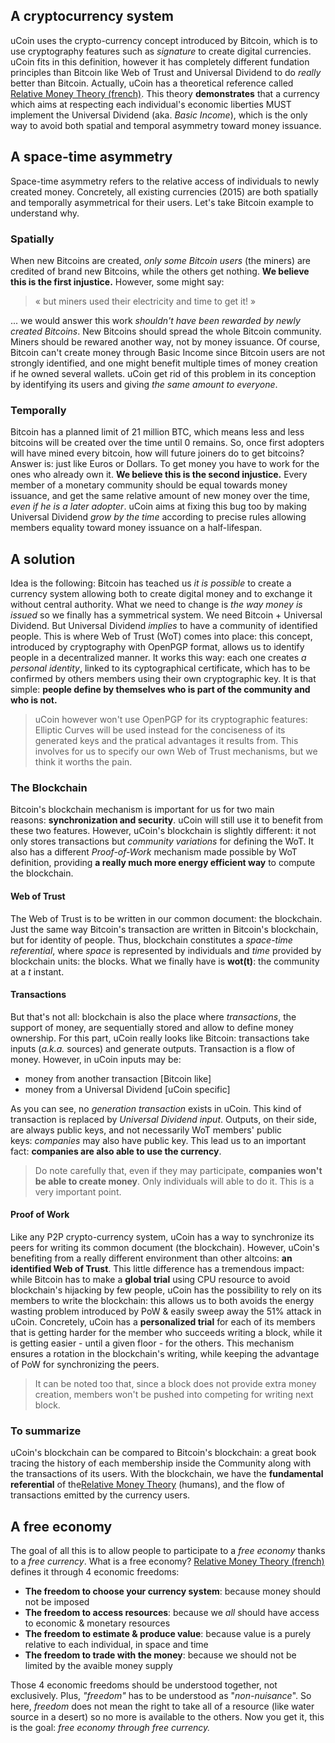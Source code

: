 ## A cryptocurrency system

uCoin uses the crypto-currency concept introduced by Bitcoin, which is to use cryptography features such as _signature_ to create digital currencies. uCoin fits in this definition, however it has completely different fundation principles than Bitcoin like Web of Trust and Universal Dividend to do _really_ better than Bitcoin. Actually, uCoin has a theoretical reference called [Relative Money Theory (french)](http://wiki.creationmonetaire.info/). This theory **demonstrates** that a currency which aims at respecting each individual's economic liberties MUST implement the Universal Dividend (aka. _Basic Income_), which is the only way to avoid both spatial and temporal asymmetry toward money issuance.

## A space-time asymmetry

Space-time asymmetry refers to the relative access of individuals to newly created money. Concretely, all existing currencies (2015) are both spatially and temporally asymmetrical for their users. Let's take Bitcoin example to understand why.

### Spatially

When new Bitcoins are created, _only some Bitcoin users_ (the miners) are credited of brand new Bitcoins, while the others get nothing. **We believe this is the first injustice.** However, some might say:

> <div class="ui message">« but miners used their electricity and time to get it! »</div>

... we would answer this work _shouldn't have been rewarded by newly created Bitcoins_. New Bitcoins should spread the whole Bitcoin community. Miners should be rewared another way, not by money issuance. Of course, Bitcoin can't create money through Basic Income since Bitcoin users are not strongly identified, and one might benefit multiple times of money creation if he owned several wallets. uCoin get rid of this problem in its conception by identifying its users and giving _the same amount to everyone_.

### Temporally

Bitcoin has a planned limit of 21 million BTC, which means less and less bitcoins will be created over the time until 0 remains. So, once first adopters will have mined every bitcoin, how will future joiners do to get bitcoins? Answer is: just like Euros or Dollars. To get money you have to work for the ones who already own it. **We believe this is the second injustice.** Every member of a monetary community should be equal towards money issuance, and get the same relative amount of new money over the time, _even if he is a later adopter_. uCoin aims at fixing this bug too by making Universal Dividend _grow by the time_ according to precise rules allowing members equality toward money issuance on a half-lifespan.

## A solution

Idea is the following: Bitcoin has teached us _it is possible_ to create a currency system allowing both to create digital money and to exchange it without central authority. What we need to change is _the way money is issued_ so we finally has a symmetrical system. We need Bitcoin + Universal Dividend. But Universal Dividend _implies_ to have a community of identified people. This is where Web of Trust (WoT) comes into place: this concept, introduced by cryptography with OpenPGP format, allows us to identify people in a decentralized manner. It works this way: each one creates _a personal identity_, linked to its cyptographical certificate, which has to be confirmed by others members using their own cryptographic key. It is that simple: **people define by themselves who is part of the community and who is not.**

> uCoin however won't use OpenPGP for its cryptographic features: Elliptic Curves will be used instead for the conciseness of its generated keys and the pratical advantages it results from. This involves for us to specify our own Web of Trust mechanisms, but we think it worths the pain.

### The Blockchain

Bitcoin's blockchain mechanism is important for us for two main reasons: **synchronization and security**. uCoin will still use it to benefit from these two features. However, uCoin's blockchain is slightly different: it not only stores transactions but _community variations_ for defining the WoT. It also has a different _Proof-of-Work_ mechanism made possible by WoT definition, providing **a really much more energy efficient way** to compute the blockchain.

#### Web of Trust

The Web of Trust is to be written in our common document: the blockchain. Just the same way Bitcoin's transaction are written in Bitcoin's blockchain, but for identity of people. Thus, blockchain constitutes a _space-time referential_, where _space_ is represented by individuals and _time_ provided by blockchain units: the blocks. What we finally have is **wot(t)**: the community at a _t_ instant.

#### Transactions

But that's not all: blockchain is also the place where _transactions_, the support of money, are sequentially stored and allow to define money ownership. For this part, uCoin really looks like Bitcoin: transactions take inputs (_a.k.a._ sources) and generate outputs. Transaction is a flow of money. However, in uCoin inputs may be:

*   money from another transaction [Bitcoin like]
*   money from a Universal Dividend [uCoin specific]

As you can see, no _generation transaction_ exists in uCoin. This kind of transaction is replaced by _Universal Dividend input_. Outputs, on their side, are always public keys, and not necessarily WoT members' public keys: _companies_ may also have public key. This lead us to an important fact: **companies are also able to use the currency**.

> Do note carefully that, even if they may participate, **companies won't be able to create money**. Only individuals will able to do it. This is a very important point.

#### Proof of Work

Like any P2P crypto-currency system, uCoin has a way to synchronize its peers for writing its common document (the blockchain). However, uCoin's benefiting from a really different environment than other altcoins: **an identified Web of Trust**. This little difference has a tremendous impact: while Bitcoin has to make a **global trial** using CPU resource to avoid blockchain's hijacking by few people, uCoin has the possibility to rely on its members to write the blockchain: this allows us to both avoids the energy wasting problem introduced by PoW & easily sweep away the 51% attack in uCoin. Concretely, uCoin has a **personalized trial** for each of its members that is getting harder for the member who succeeds writing a block, while it is getting easier - until a given floor - for the others. This mechanism ensures a rotation in the blockchain's writing, while keeping the advantage of PoW for synchronizing the peers.

> It can be noted too that, since a block does not provide extra money creation, members won't be pushed into competing for writing next block.

### To summarize

uCoin's blockchain can be compared to Bitcoin's blockchain: a great book tracing the history of each membership inside the Community along with the transactions of its users. With the blockchain, we have the **fundamental referential** of the[Relative Money Theory](http://wiki.creationmonetaire.info/) (humans), and the flow of transactions emitted by the currency users.

## A free economy

The goal of all this is to allow people to participate to a _free economy_ thanks to a _free currency_. What is a free economy? [Relative Money Theory (french)](http://wiki.creationmonetaire.info/) defines it through 4 economic freedoms:

*   **The freedom to choose your currency system**: because money should not be imposed
*   **The freedom to access resources**: because we _all_ should have access to economic & monetary resources
*   **The freedom to estimate & produce value**: because value is a purely relative to each individual, in space and time
*   **The freedom to trade with the money**: because we should not be limited by the avaible money supply

Those 4 economic freedoms should be understood together, not exclusively. Plus, _"freedom"_ has to be understood as "_non-nuisance_". So here, _freedom_ does not mean the right to take all of a resource (like water source in a desert) so no more is available to the others. Now you get it, this is the goal: _free economy through free currency._